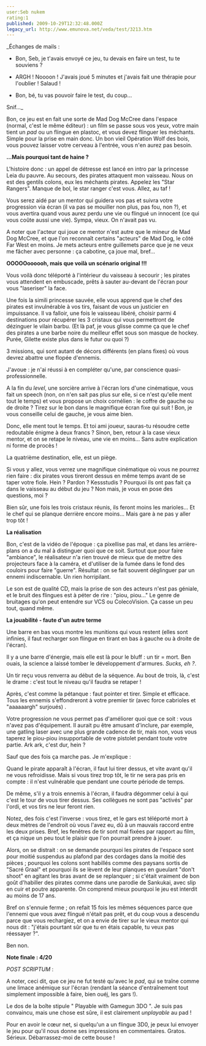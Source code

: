 ```yaml
---
user:Seb nukem
rating:1
published: 2009-10-29T12:32:48.000Z
legacy_url: http://www.emunova.net/veda/test/3213.htm
---
```

_Échanges de mails :  

  

- Bon, Seb, je t'avais envoyé ce jeu, tu devais en faire un test, tu te souviens ?  

  

- ARGH ! Noooon ! J'avais joué 5 minutes et j'avais fait une thérapie pour l'oublier ! Salaud !  

  

- Bon, bé, tu vas pouvoir faire le test, du coup...  

  

Snif..._  

  

Bon, ce jeu est en fait une sorte de Mad Dog McCree dans l'espace (normal, c'est le même éditeur) : un film se passe sous vos yeux, votre main tient un _pad_ ou un flingue en plastoc, et vous devez flinguer les méchants. Simple pour la prise en main donc. Un bon vieil Opération Wolf des bois, vous pouvez laisser votre cerveau à l'entrée, vous n'en aurez pas besoin.  

  

**...Mais pourquoi tant de haine ?**  

  

L'histoire donc : un appel de détresse est lancé en intro par la princesse Leia du pauvre. Au secours, des pirates attaquent mon vaisseau. Nous on est des gentils colons, eux les méchants pirates. Appelez les "Star Rangers". Manque de bol, le star ranger c'est vous. Allez, au taf !  

  

Vous serez aidé par un mentor qui guidera vos pas et suivra votre progression via écran (il va pas se mouiller non plus, pas fou, non ?), et vous avertira quand vous aurez perdu une vie ou flingué un innocent (ce qui vous coûte aussi une vie). Sympa, vieux. On n'avait pas vu.  

  

A noter que l'acteur qui joue ce mentor n'est autre que le mineur de Mad Dog McCree, et que l'on reconnaît certains "acteurs" de Mad Dog, le côté Far West en moins. Je mets acteurs entre guillemets parce que je ne veux me fâcher avec personne : ça cabotine, ça joue mal, bref...  

  

**OOOOOoooooh, mais que voilà un scénario original !!!**  

  

Vous voilà donc téléporté à l'intérieur du vaisseau à secourir ; les pirates vous attendent en embuscade, prêts à sauter au-devant de l'écran pour vous "laseriser" la face.  

  

Une fois la simili princesse sauvée, elle vous apprend que le chef des pirates est invulnérable à vos tirs, faisant de vous un justicier en impuissance. Il va falloir, une fois le vaisseau libéré, choisir parmi 4 destinations pour récupérer les 3 cristaux qui vous permettront de dézinguer le vilain barbu. (Et là paf, je vous glisse comme ça que le chef des pirates a une barbe noire du meilleur effet sous son masque de hockey. Purée, Gilette existe plus dans le futur ou quoi ?)  

  

3 missions, qui sont autant de décors différents (en plans fixes) où vous devrez abattre une flopée d'ennemis.  

J'avoue : je n'ai réussi à en compléter qu'une, par conscience quasi-professionnelle.  

  

A la fin du _level_, une sorcière arrive à l'écran lors d'une cinématique, vous fait un speech (non, on n'en sait pas plus sur elle, si ce n'est qu'elle ment tout le temps) et vous propose un choix cornélien : le coffre de gauche ou de droite ? Tirez sur le bon dans le magnifique écran fixe qui suit ! Bon, je vous conseille celui de gauche, je vous aime bien.  

  

Donc, elle ment tout le temps. Et toi ami joueur, sauras-tu résoudre cette redoutable énigme à deux francs ? Sinon, ben, retour à la case vieux mentor, et on se retape le niveau, une vie en moins... Sans autre explication ni forme de procès !  

  

La quatrième destination, elle, est un piège.  

Si vous y allez, vous verrez une magnifique cinématique où vous ne pourrez rien faire : dix pirates vous tireront dessus en même temps avant de se taper votre fiole. Hein ? Pardon ? Kessstudis ? Pourquoi ils ont pas fait ça dans le vaisseau au début du jeu ? Non mais, je vous en pose des questions, moi ?  

  

Bien sûr, une fois les trois cristaux réunis, ils feront moins les marioles... Et le chef qui se planque derrière encore moins... Mais gare à ne pas y aller trop tôt !  

  

**La réalisation**  

  

Bon, c'est de la vidéo de l'époque : ça pixellise pas mal, et dans les arrière-plans on a du mal à distinguer quoi que ce soit. Surtout que pour faire "ambiance", le réalisateur n'a rien trouvé de mieux que de mettre des projecteurs face à la caméra, et d'utiliser de la fumée dans le fond des couloirs pour faire "guerre". Résultat : on se fait souvent déglinguer par un ennemi indiscernable. Un rien horripilant.  

  

Le son est de qualité CD, mais la prise de son des acteurs n'est pas géniale, et le bruit des flingues est à péter de rire : "piou, piou..." Le genre de bruitages qu'on peut entendre sur VCS ou ColecoVision. Ça casse un peu tout, quand même.  

  

**La jouabilité - faute d'un autre terme**  

  

Une barre en bas vous montre les munitions qui vous restent (elles sont infinies, il faut recharger son flingue en tirant en bas à gauche ou à droite de l'écran).  

Il y a une barre d'énergie, mais elle est là pour le bluff : un tir = mort. Ben ouais, la science a laissé tomber le développement d'armures. _Sucks, eh ?_.  

  

Un tir reçu vous renverra au début de la séquence. Au bout de trois, là, c'est le drame : c'est tout le niveau qu'il faudra se retaper !  

  

Après, c'est comme la pétanque : faut pointer et tirer. Simple et efficace. Tous les ennemis s'effondreront à votre premier tir (avec force cabrioles et "aaaaaargh" surjoués) .  

  

Votre progression ne vous permet pas d'améliorer quoi que ce soit : vous n'avez pas d'équipement. Il aurait pu être amusant d'inclure, par exemple, une gatling laser avec une plus grande cadence de tir, mais non, vous vous taperez le piou-piou insupportable de votre pistolet pendant toute votre partie. Ark ark, c'est dur, hein ?  

  

Sauf que des fois ça marche pas. Je m'explique :  

  

Quand le pirate apparaît à l'écran, il faut lui tirer dessus, et vite avant qu'il ne vous refroidisse. Mais si vous tirez trop tôt, le tir ne sera pas pris en compte : il n'est vulnérable que pendant une courte période de temps.   

De même, s'il y a trois ennemis à l'écran, il faudra dégommer celui à qui c'est le tour de vous tirer dessus. Ses collègues ne sont pas "activés" par l'ordi, et vos tirs ne leur feront rien.  

  

Notez, des fois c'est l'inverse : vous tirez, et le gars est téléporté mort à deux mètres de l'endroit où vous l'avez eu, dû à un mauvais raccord entre les deux prises. Bref, les fenêtres de tir sont mal fixées par rapport au film, et ça nique un peu tout le plaisir que l'on pourrait prendre à jouer.  

  

Alors, on se distrait : on se demande pourquoi les pirates de l'espace sont pour moitié suspendus au plafond par des cordages dans la moitié des pièces ; pourquoi les colons sont habillés comme des paysans sortis de "Sacré Graal" et pourquoi ils se lèvent de leur planques en gueulant "don't shoot" en agitant les bras avant de se replanquer ; si c'était vraiment de bon goût d'habiller des pirates comme dans une parodie de Sankukai, avec slip en cuir et poutre apparente. On comprend mieux pourquoi le jeu est interdit au moins de 17 ans.  

  

Bref on s'ennuie ferme ; on refait 15 fois les mêmes séquences parce que l'ennemi que vous avez flingué n'était pas prêt, et du coup vous a descendu parce que vous rechargiez, et on a envie de tirer sur le vieux mentor qui nous dit : "j'étais pourtant sûr que tu en étais capable, tu veux pas réessayer ?".  

  

Ben non.  

  

**Note finale : 4/20**  

  

_POST SCRIPTUM_ :  

  

A noter, ceci dit, que ce jeu ne fut testé qu'avec le _pad_, qui se traîne comme une limace anémique sur l'écran (rendant la séance d'entraînement tout simplement impossible à faire, bien ouéj, les gars !).  

  

Le dos de la boîte stipule " Playable with Gamegun 3DO ". Je suis pas convaincu, mais une chose est sûre, il est clairement _unplayable_ au pad !  

  

Pour en avoir le cœur net, si quelqu'un a un flingue 3D0, je peux lui envoyer le jeu pour qu'il nous donne ses impressions en commentaires. Gratos. Sérieux. Débarrassez-moi de cette bouse !